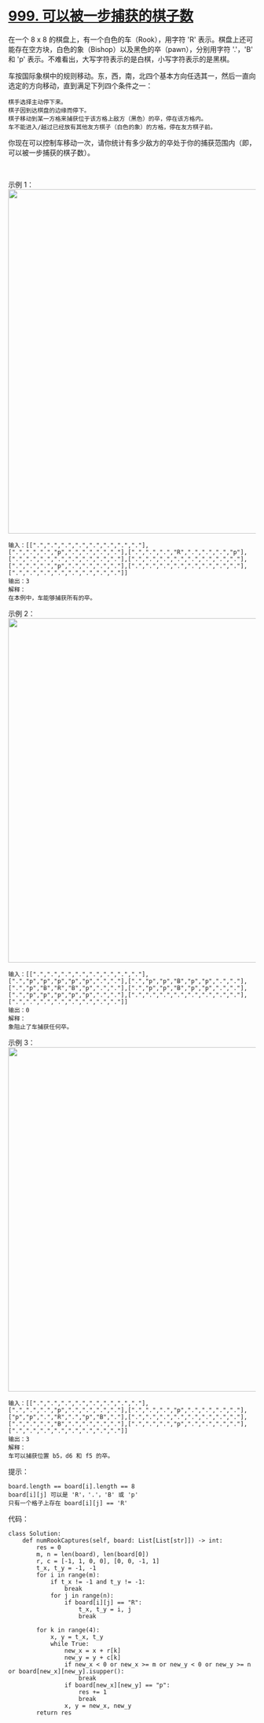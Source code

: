 # [999. 可以被一步捕获的棋子数](https://leetcode.cn/problems/available-captures-for-rook/)

在一个 8 x 8 的棋盘上，有一个白色的车（Rook），用字符 'R' 表示。棋盘上还可能存在空方块，白色的象（Bishop）以及黑色的卒（pawn），分别用字符 '.'，'B' 和 'p' 表示。不难看出，大写字符表示的是白棋，小写字符表示的是黑棋。

车按国际象棋中的规则移动。东，西，南，北四个基本方向任选其一，然后一直向选定的方向移动，直到满足下列四个条件之一：
```
棋手选择主动停下来。
棋子因到达棋盘的边缘而停下。
棋子移动到某一方格来捕获位于该方格上敌方（黑色）的卒，停在该方格内。
车不能进入/越过已经放有其他友方棋子（白色的象）的方格，停在友方棋子前。
```
你现在可以控制车移动一次，请你统计有多少敌方的卒处于你的捕获范围内（即，可以被一步捕获的棋子数）。

 

示例 1：
<img src="https://assets.leetcode-cn.com/aliyun-lc-upload/uploads/2019/02/23/1253_example_1_improved.PNG" width="700" />

```
输入：[[".",".",".",".",".",".",".","."],[".",".",".","p",".",".",".","."],[".",".",".","R",".",".",".","p"],[".",".",".",".",".",".",".","."],[".",".",".",".",".",".",".","."],[".",".",".","p",".",".",".","."],[".",".",".",".",".",".",".","."],[".",".",".",".",".",".",".","."]]
输出：3
解释：
在本例中，车能够捕获所有的卒。
```
示例 2：
<img src="https://assets.leetcode-cn.com/aliyun-lc-upload/uploads/2019/02/23/1253_example_2_improved.PNG" width="700" />

```
输入：[[".",".",".",".",".",".",".","."],[".","p","p","p","p","p",".","."],[".","p","p","B","p","p",".","."],[".","p","B","R","B","p",".","."],[".","p","p","B","p","p",".","."],[".","p","p","p","p","p",".","."],[".",".",".",".",".",".",".","."],[".",".",".",".",".",".",".","."]]
输出：0
解释：
象阻止了车捕获任何卒。
```
示例 3：
<img src="https://assets.leetcode-cn.com/aliyun-lc-upload/uploads/2019/02/23/1253_example_3_improved.PNG" width="700" />

```
输入：[[".",".",".",".",".",".",".","."],[".",".",".","p",".",".",".","."],[".",".",".","p",".",".",".","."],["p","p",".","R",".","p","B","."],[".",".",".",".",".",".",".","."],[".",".",".","B",".",".",".","."],[".",".",".","p",".",".",".","."],[".",".",".",".",".",".",".","."]]
输出：3
解释： 
车可以捕获位置 b5，d6 和 f5 的卒。
```

提示：
```
board.length == board[i].length == 8
board[i][j] 可以是 'R'，'.'，'B' 或 'p'
只有一个格子上存在 board[i][j] == 'R'
```

代码：
```python3
class Solution:
    def numRookCaptures(self, board: List[List[str]]) -> int:
        res = 0
        m, n = len(board), len(board[0])
        r, c = [-1, 1, 0, 0], [0, 0, -1, 1]
        t_x, t_y = -1, -1
        for i in range(m):
            if t_x != -1 and t_y != -1:
                break
            for j in range(n):
                if board[i][j] == "R":
                    t_x, t_y = i, j
                    break
                    
        for k in range(4):
            x, y = t_x, t_y
            while True:
                new_x = x + r[k]
                new_y = y + c[k]
                if new_x < 0 or new_x >= m or new_y < 0 or new_y >= n or board[new_x][new_y].isupper():
                    break
                if board[new_x][new_y] == "p":
                    res += 1
                    break
                x, y = new_x, new_y
        return res
```